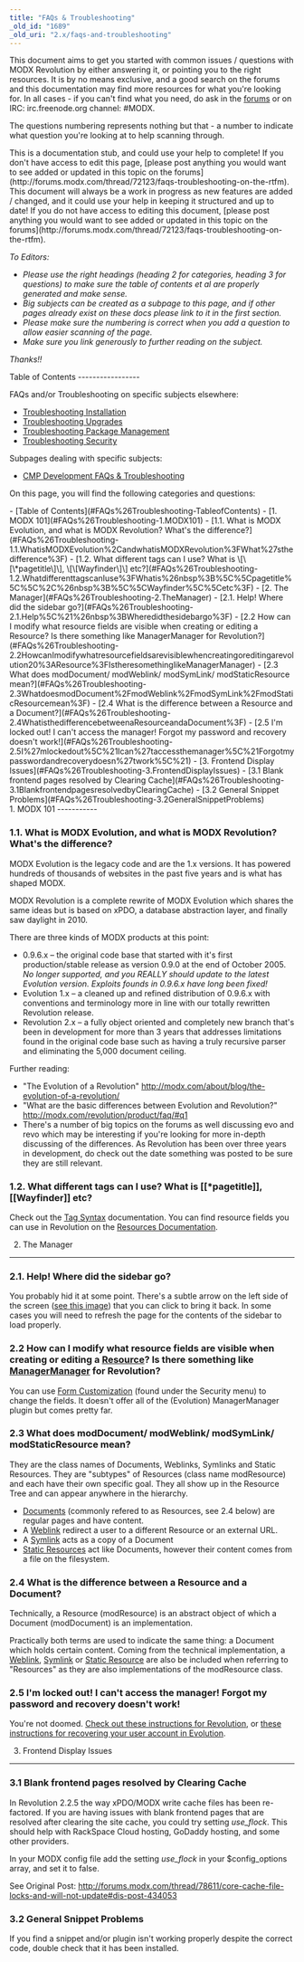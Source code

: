 ```yaml
---
title: "FAQs & Troubleshooting"
_old_id: "1689"
_old_uri: "2.x/faqs-and-troubleshooting"
---
```


This document aims to get you started with common issues / questions with MODX Revolution by either answering it, or pointing you to the right resources. It is by no means exclusive, and a good search on the forums and this documentation may find more resources for what you're looking for. In all cases - if you can't find what you need, do ask in the [forums](http://forums.modx.com) or on IRC: irc.freenode.org channel: #MODX.

The questions numbering represents nothing but that - a number to indicate what question you're looking at to help scanning through.

<div class="note">This is a documentation stub, and could use your help to complete! If you don't have access to edit this page, [please post anything you would want to see added or updated in this topic on the forums](http://forums.modx.com/thread/72123/faqs-troubleshooting-on-the-rtfm).</div><div class="note">This document will always be a work in progress as new features are added / changed, and it could use your help in keeping it structured and up to date! If you do not have access to editing this document, [please post anything you would want to see added or updated in this topic on the forums](http://forums.modx.com/thread/72123/faqs-troubleshooting-on-the-rtfm).

_To Editors:_

- _Please use the right headings (heading 2 for categories, heading 3 for questions) to make sure the table of contents et al are properly generated and make sense._
- _Big subjects can be created as a subpage to this page, and if other pages already exist on these docs please link to it in the first section._
- _Please make sure the numbering is correct when you add a question to allow easier scanning of the page._
- _Make sure you link generously to further reading on the subject._

_Thanks!!_

</div>Table of Contents
-----------------

FAQs and/or Troubleshooting on specific subjects elsewhere:

- [Troubleshooting Installation](/revolution/2.x/getting-started/installation/troubleshooting-installation "Troubleshooting Installation")
- [Troubleshooting Upgrades](/revolution/2.x/administering-your-site/upgrading-modx/troubleshooting-upgrades "Troubleshooting Upgrades")
- [Troubleshooting Package Management](/revolution/2.x/administering-your-site/installing-a-package/troubleshooting-package-management "Troubleshooting Package Management")
- [Troubleshooting Security](/revolution/2.x/administering-your-site/security/troubleshooting-security "Troubleshooting Security")

Subpages dealing with specific subjects:

- [CMP Development FAQs & Troubleshooting](/revolution/2.x/faqs-and-troubleshooting/cmp-development-faqs-and-troubleshooting "CMP Development FAQs & Troubleshooting")

On this page, you will find the following categories and questions:

<div>- [Table of Contents](#FAQs%26Troubleshooting-TableofContents)
- [1. MODX 101](#FAQs%26Troubleshooting-1.MODX101)
  - [1.1. What is MODX Evolution, and what is MODX Revolution? What's the difference?](#FAQs%26Troubleshooting-1.1.WhatisMODXEvolution%2CandwhatisMODXRevolution%3FWhat%27sthedifference%3F)
  - [1.2. What different tags can I use? What is \[\[\*pagetitle\]\], \[\[Wayfinder\]\] etc?](#FAQs%26Troubleshooting-1.2.WhatdifferenttagscanIuse%3FWhatis%26nbsp%3B%5C%5Cpagetitle%5C%5C%2C%26nbsp%3B%5C%5CWayfinder%5C%5Cetc%3F)
- [2. The Manager](#FAQs%26Troubleshooting-2.TheManager)
  - [2.1. Help! Where did the sidebar go?](#FAQs%26Troubleshooting-2.1.Help%5C%21%26nbsp%3BWheredidthesidebargo%3F)
  - [2.2 How can I modify what resource fields are visible when creating or editing a Resource? Is there something like ManagerManager for Revolution?](#FAQs%26Troubleshooting-2.2HowcanImodifywhatresourcefieldsarevisiblewhencreatingoreditingarevolution20%3AResource%3FIstheresomethinglikeManagerManager)
  - [2.3 What does modDocument/ modWeblink/ modSymLink/ modStaticResource mean?](#FAQs%26Troubleshooting-2.3WhatdoesmodDocument%2FmodWeblink%2FmodSymLink%2FmodStaticResourcemean%3F)
  - [2.4 What is the difference between a Resource and a Document?](#FAQs%26Troubleshooting-2.4WhatisthedifferencebetweenaResourceandaDocument%3F)
  - [2.5 I'm locked out! I can't access the manager! Forgot my password and recovery doesn't work!](#FAQs%26Troubleshooting-2.5I%27mlockedout%5C%21Ican%27taccessthemanager%5C%21Forgotmypasswordandrecoverydoesn%27twork%5C%21)
- [3. Frontend Display Issues](#FAQs%26Troubleshooting-3.FrontendDisplayIssues)
  - [3.1 Blank frontend pages resolved by Clearing Cache](#FAQs%26Troubleshooting-3.1BlankfrontendpagesresolvedbyClearingCache)
  - [3.2 General Snippet Problems](#FAQs%26Troubleshooting-3.2GeneralSnippetProblems)

</div>1. MODX 101
-----------

### 1.1. What is MODX Evolution, and what is MODX Revolution? What's the difference?

MODX Evolution is the legacy code and are the 1.x versions. It has powered hundreds of thousands of websites in the past five years and is what has shaped MODX.

MODX Revolution is a complete rewrite of MODX Evolution which shares the same ideas but is based on xPDO, a database abstraction layer, and finally saw daylight in 2010.

There are three kinds of MODX products at this point:

- 0.9.6.x – the original code base that started with it's first production/stable release as version 0.9.0 at the end of October 2005. _No longer supported, and you REALLY should update to the latest Evolution version. Exploits founds in 0.9.6.x have long been fixed!_
- Evolution 1.x – a cleaned up and refined distribution of 0.9.6.x with conventions and terminology more in line with our totally rewritten Revolution release.
- Revolution 2.x – a fully object oriented and completely new branch that's been in development for more than 3 years that addresses limitations found in the original code base such as having a truly recursive parser and eliminating the 5,000 document ceiling.

Further reading:

- "The Evolution of a Revolution" <http://modx.com/about/blog/the-evolution-of-a-revolution/>
- "What are the basic differences between Evolution and Revolution?" <http://modx.com/revolution/product/faq/#q1>
- There's a number of big topics on the forums as well discussing evo and revo which may be interesting if you're looking for more in-depth discussing of the differences. As Revolution has been over three years in development, do check out the date something was posted to be sure they are still relevant.

### 1.2. What different tags can I use? What is \[\[\*pagetitle\]\], \[\[Wayfinder\]\] etc?

Check out the [Tag Syntax](/revolution/2.x/making-sites-with-modx/tag-syntax "Tag Syntax") documentation. You can find resource fields you can use in Revolution on the [Resources Documentation](/revolution/2.x/making-sites-with-modx/structuring-your-site/resources "Resources").

2. The Manager
--------------

### 2.1. Help! Where did the sidebar go?

You probably hid it at some point. There's a subtle arrow on the left side of the screen ([see this image](/download/attachments/36634926/subtlearrow.PNG?version=1&modificationDate=1322402411000)) that you can click to bring it back. In some cases you will need to refresh the page for the contents of the sidebar to load properly.

### 2.2 How can I modify what resource fields are visible when creating or editing a [Resource](/display/revolution20/Resource "Resource")? Is there something like [ManagerManager](http://modx.com/extras/package/managermanager) for Revolution?

You can use [Form Customization](/display/revolution20/Form+Customization "Form Customization") (found under the Security menu) to change the fields. It doesn't offer all of the (Evolution) ManagerManager plugin but comes pretty far.

### 2.3 What does modDocument/ modWeblink/ modSymLink/ modStaticResource mean?

They are the class names of Documents, Weblinks, Symlinks and Static Resources. They are "subtypes" of Resources (class name modResource) and each have their own specific goal. They all show up in the Resource Tree and can appear anywhere in the hierarchy.

- [Documents](/revolution/2.x/making-sites-with-modx/structuring-your-site/resources "Resources") (commonly refered to as Resources, see 2.4 below) are regular pages and have content.
- A [Weblink](/revolution/2.x/making-sites-with-modx/structuring-your-site/resources/weblink "Weblink") redirect a user to a different Resource or an external URL.
- A [Symlink](/revolution/2.x/making-sites-with-modx/structuring-your-site/resources/symlink "Symlink") acts as a copy of a Document
- [Static Resources](/revolution/2.x/making-sites-with-modx/structuring-your-site/resources/static-resource "Static Resource") act like Documents, however their content comes from a file on the filesystem.

### 2.4 What is the difference between a Resource and a Document?

Technically, a Resource (modResource) is an abstract object of which a Document (modDocument) is an implementation.

Practically both terms are used to indicate the same thing: a Document which holds certain content. Coming from the technical implementation, a [Weblink](/revolution/2.x/making-sites-with-modx/structuring-your-site/resources/weblink "Weblink"), [Symlink](/revolution/2.x/making-sites-with-modx/structuring-your-site/resources/symlink "Symlink") or [Static Resource](/revolution/2.x/making-sites-with-modx/structuring-your-site/resources/static-resource "Static Resource") are also be included when referring to "Resources" as they are also implementations of the modResource class.

### 2.5 I'm locked out! I can't access the manager! Forgot my password and recovery doesn't work!

You're not doomed. [Check out these instructions for Revolution](/revolution/2.x/administering-your-site/security/troubleshooting-security/resetting-a-user-password-manually "Resetting a User Password Manually"), or [these instructions for recovering your user account in Evolution](/evolution/1.0/administration/manager-users/reset-your-password-unblock-your-user "Reset your Password - Unblock your User").

3. Frontend Display Issues
--------------------------

### 3.1 Blank frontend pages resolved by Clearing Cache

In Revolution 2.2.5 the way xPDO/MODX write cache files has been re-factored. If you are having issues with blank frontend pages that are resolved after clearing the site cache, you could try setting _use\_flock_. This should help with RackSpace Cloud hosting, GoDaddy hosting, and some other providers.

In your MODX config file add the setting _use\_flock_ in your $config\_options array, and set it to false.

See Original Post: <http://forums.modx.com/thread/78611/core-cache-file-locks-and-will-not-update#dis-post-434053>

### 3.2 General Snippet Problems

If you find a snippet and/or plugin isn't working properly despite the correct code, double check that it has been installed.